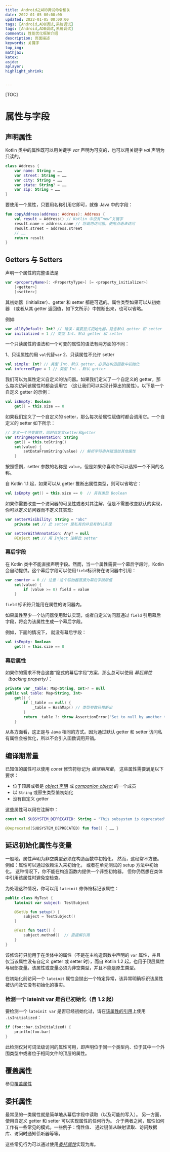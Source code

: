 ```yaml
---
title: Android之ADB调试命令相关
date: 2022-01-05 00:00:00
updated: 2022-01-05 00:00:00
tags: [Android,ADB调试,系统调试]
tags: [Android,ADB调试,系统调试]
comments: 性能优化框架介绍
description: 页面描述
keywords: 关键字
top_img:
mathjax:
katex:
aside:
aplayer:
highlight_shrink:


---
```


[TOC]

# 属性与字段

## 声明属性

Kotlin 类中的属性既可以用关键字 *var* 声明为可变的，也可以用关键字 *val* 声明为只读的。
```kotlin
class Address {
    var name: String = ……
    var street: String = ……
    var city: String = ……
    var state: String? = ……
    var zip: String = ……
}
```
要使用一个属性，只要用名称引用它即可，就像 Java 中的字段：

```kotlin
fun copyAddress(address: Address): Address {
    val result = Address() // Kotlin 中没有“new”关键字
    result.name = address.name // 将调用访问器。使用点语法访问
    result.street = address.street
    // ……
    return result
}
```
## Getters 与 Setters
声明一个属性的完整语法是
```kotlin
var <propertyName>[: <PropertyType>] [= <property_initializer>]
    [<getter>]
    [<setter>]
```
其初始器（initializer）、getter 和 setter 都是可选的。属性类型如果可以从初始器
（或者从其 getter 返回值，如下文所示）中推断出来，也可以省略。

例如:
```kotlin
var allByDefault: Int? // 错误：需要显式初始化器，隐含默认 getter 和 setter
var initialized = 1 // 类型 Int、默认 getter 和 setter
```
一个只读属性的语法和一个可变的属性的语法有两方面的不同：

1、只读属性的用 `val`代替`var` 
2、只读属性不允许 setter
```kotlin
val simple: Int? // 类型 Int、默认 getter、必须在构造函数中初始化
val inferredType = 1 // 类型 Int 、默认 getter
```
我们可以为属性定义自定义的访问器。如果我们定义了一个自定义的 getter，那么每次访问该属性时都会调用它
（这让我们可以实现计算出的属性）。以下是一个自定义 getter 的示例：
```kotlin
val isEmpty: Boolean
    get() = this.size == 0
```
如果我们定义了一个自定义的 setter，那么每次给属性赋值时都会调用它。一个自定义的 setter 如下所示：
```kotlin
// 定义一个可变属性，同时自定义setter和getter
var stringRepresentation: String
    get() = this.toString()
    set(value) {
        setDataFromString(value) // 解析字符串并赋值给其他属性
    }
```
按照惯例，setter 参数的名称是 `value`，但是如果你喜欢你可以选择一个不同的名称。

自 Kotlin 1.1 起，如果可以从 getter 推断出属性类型，则可以省略它：
```kotlin
val isEmpty get() = this.size == 0  // 具有类型 Boolean
```
如果你需要改变一个访问器的可见性或者对其注解，但是不需要改变默认的实现，
你可以定义访问器而不定义其实现:
```kotlin
var setterVisibility: String = "abc"
    private set // 此 setter 是私有的并且有默认实现

var setterWithAnnotation: Any? = null
    @Inject set // 用 Inject 注解此 setter
```
### 幕后字段

在 Kotlin 类中不能直接声明字段。然而，当一个属性需要一个幕后字段时，Kotlin 会自动提供。这个幕后字段可以使用`field`标识符在访问器中引用：
```kotlin
var counter = 0 // 注意：这个初始器直接为幕后字段赋值
    set(value) {
        if (value >= 0) field = value
    }
```
`field` 标识符只能用在属性的访问器内。

如果属性至少一个访问器使用默认实现，或者自定义访问器通过 `field` 引用幕后字段，将会为该属性生成一个幕后字段。

例如，下面的情况下， 就没有幕后字段：
```kotlin
val isEmpty: Boolean
    get() = this.size == 0
```

### 幕后属性

如果你的需求不符合这套“隐式的幕后字段”方案，那么总可以使用 *幕后属性（backing property）*：

<div class="sample" markdown="1" theme="idea" data-highlight-only auto-indent="false">

```kotlin
private var _table: Map<String, Int>? = null
public val table: Map<String, Int>
    get() {
        if (_table == null) {
            _table = HashMap() // 类型参数已推断出
        }
        return _table ?: throw AssertionError("Set to null by another thread")
    }
```
</div>

从各方面看，这正是与 Java 相同的方式。因为通过默认 getter 和 setter 访问私有属性会被优化，所以不会引入函数调用开销。


## 编译期常量

已知值的属性可以使用 *const* 修饰符标记为 _编译期常量_。
这些属性需要满足以下要求：

  * 位于顶层或者是 [*object* 声明](object-declarations.html#对象声明) 或 [*companion object*](object-declarations.html#伴生对象) 的一个成员
  * 以 `String` 或原生类型值初始化
  * 没有自定义 getter

这些属性可以用在注解中：

<div class="sample" markdown="1" theme="idea" data-highlight-only>

```kotlin
const val SUBSYSTEM_DEPRECATED: String = "This subsystem is deprecated"

@Deprecated(SUBSYSTEM_DEPRECATED) fun foo() { …… }
```
</div>


## 延迟初始化属性与变量

一般地，属性声明为非空类型必须在构造函数中初始化。
然而，这经常不方便。例如：属性可以通过依赖注入来初始化，
或者在单元测试的 setup 方法中初始化。 这种情况下，你不能在构造函数内提供一个非空初始器。
但你仍然想在类体中引用该属性时避免空检查。

为处理这种情况，你可以用 `lateinit` 修饰符标记该属性：

<div class="sample" markdown="1" theme="idea" data-highlight-only>

```kotlin
public class MyTest {
    lateinit var subject: TestSubject

    @SetUp fun setup() {
        subject = TestSubject()
    }

    @Test fun test() {
        subject.method()  // 直接解引用
    }
}
```
</div>

该修饰符只能用于在类体中的属性（不是在主构造函数中声明的 `var` 属性，并且仅<!--
-->当该属性没有自定义 getter 或 setter 时），而自 Kotlin 1.2 起，也用于顶层属性与<!--
-->局部变量。该属性或变量必须为非空类型，并且不能是原生类型。

在初始化前访问一个 `lateinit` 属性会抛出一个特定异常，该异常明确标识该属性<!--
-->被访问及它没有初始化的事实。

### 检测一个 lateinit var 是否已初始化（自 1.2 起）

要检测一个 `lateinit var` 是否已经初始化过，请在[该属性的引用](reflection.html#属性引用)上使用
`.isInitialized`：

```kotlin
if (foo::bar.isInitialized) {
    println(foo.bar)
}
```

此检测仅对可词法级访问的属性可用，即声明位于同一个类型内、位于其中一个外围类型中或者位于相同文件的顶层的属性。

## 覆盖属性

参见[覆盖属性](classes.html#覆盖属性)

## 委托属性

最常见的一类属性就是简单地从幕后字段中读取（以及可能的写入）。
另一方面，使用自定义 getter 和 setter 可以实现属性的任何行为。
介于两者之间，属性如何工作有一些常见的模式。一些例子：惰性值、
通过键值从映射读取、访问数据库、访问时通知侦听器等等。

这些常见行为可以通过使用[_委托属性_](delegated-properties.html)实现为库。

